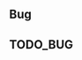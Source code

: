 Bug
---
<!--- Q: user@120.service is failed?-->
  <!--A: grep ":120" /etc/group;  and uninstall manjaro-gdm-tweak.-->

<!--- S: gitlab mirror to github failed?-->
  <!--A: because delete github's email, need reagin add email.(TODO)-->


<!--- Q: in nvim, this dock appear templately?-->
  <!--A: reason is this dock settings, and use new dash to dock, so need to set some settings for dash to dock, like hidden 事件-->

<!--- vscode snippets can't preview?-->
<!--- just clikt it use your mouse-->

<!--- Q: install folke's dot config, have dashboard always, even uninstall it?-->
  <!--A: rm -rf ~/.local/share/nvim/-->
<!--- mooc's video can't watch,-->
<!--- just restart your computer-->

<!---  treesitter has a vim highlight error?-->
<!---  need use :Tsupdate-->

<!---   in newwork, unconnect all link and to add subscript-->
<!---   for lua moudle , this parser not find this moudle, may be is this directory's problem-->
<!---   for markdonw preview vim, window click focus in gnome-tweak, window settings, to setup click-focus-->
<!---  disable 息屏 to resolve this black screen in some time-->
<!---  when use a bug branch, note delete it , because is's some configct for your-->
  <!--current file in sometimes-->

TODO_BUG
---
<!--- [ ] in xynu.wifi, terminal is doesn't work-->
<!--- [ ] in gitee , use ssh , permission is denied?-->
<!--- github atcion: this node_modules can't update (hash) learn github action gram-->
<!--- learn vue dir , how to add cname(in public like?)-->
<!--- learn yarn add -D diff global?-->
<!--2.  how to use nvchad in docker nvim on home-->
<!--- in chinese, enter v fast input mode, and input ctrl space, it will enter vim's tmp file?-->
<!--- tmux can't show ranger picture-->
<!--- LUA_PATH : what't this ? why just a char?-->
<!--- in custom domain, this vuepress is not have css style-->
<!--- vuepress: this base for site, what-->
